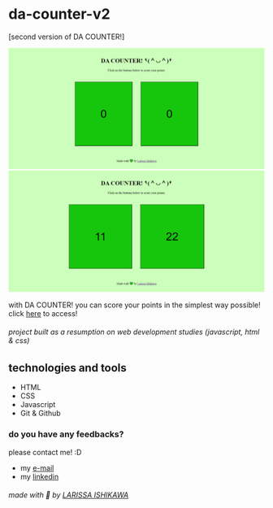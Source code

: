 # da-counter-v2
[second version of DA COUNTER!]  

![preview](dacounterv2preview.png)
![preview](dacounterv2preview2.png)

with DA COUNTER! you can score your points in the simplest way possible! click [here](https://larissaiishikawa.github.io/da-counter-v2/) to access!

###### project built as a resumption on web development studies (javascript, html & css) 

## technologies and tools
- HTML
- CSS
- Javascript
- Git & Github

### do you have any feedbacks?
please contact me! :D
- my [e-mail](mailto:l.ishikawa@cunha)
- my [linkedin](https://www.linkedin.com/in/larissaishikawacunha/)


###### made with 💚 by [LARISSA ISHIKAWA](https://github.com/larissaiishikawa)
